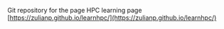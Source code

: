 Git repository for the page HPC learning page
[https://zulianp.github.io/learnhpc/](https://zulianp.github.io/learnhpc/)

